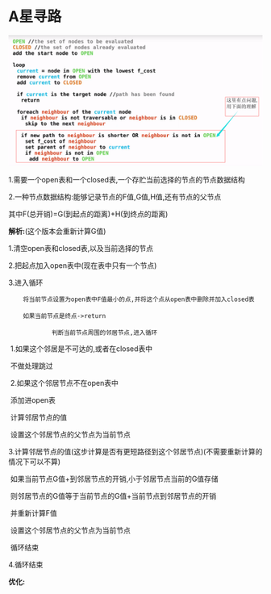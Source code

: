 # A星寻路

![image-20200508000558818](image-20200508000558818.png)

1.需要一个open表和一个closed表,一个存贮当前选择的节点的节点数据结构

2.一种节点数据结构:能够记录节点的F值,G值,H值,还有节点的父节点

其中F(总开销)=G(到起点的距离)+H(到终点的距离)

**解析:**(这个版本会重新计算G值)

1.清空open表和closed表,以及当前选择的节点

2.把起点加入open表中(现在表中只有一个节点)

3.进入循环

 		将当前节点设置为open表中F值最小的点,并将这个点从open表中删除并加入closed表

  		如果当前节点是终点->return

  				判断当前节点周围的邻居节点,进入循环

​						1.如果这个邻居是不可达的,或者在closed表中

​								不做处理跳过

​						2.如果这个邻居节点不在open表中

​								添加进open表

​								计算邻居节点的值

​								设置这个邻居节点的父节点为当前节点

​						3.计算邻居节点的值(这步计算是否有更短路径到这个邻居节点)(不需要重新计算的情况下可以不算)

​								如果当前节点G值+到邻居节点的开销,小于邻居节点当前的G值存储

​										则邻居节点的G值等于当前节点的G值+当前节点到邻居节点的开销

​										并重新计算F值

​										设置这个邻居节点的父节点为当前节点

​				循环结束

4.循环结束

**优化:**